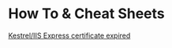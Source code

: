 # How To & Cheat Sheets

[Kestrel/IIS Express certificate expired](tree/main/Visual%20Studio/Dev%20%Certificate%20%expired.md)

